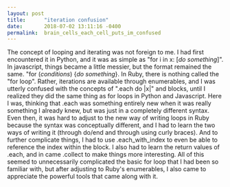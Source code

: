 ```yaml
---
layout: post
title:      "iteration confusion"
date:       2018-07-02 13:11:16 -0400
permalink:  brain_cells_each_cell_puts_im_confused
---
```



						 



The concept of looping and iterating was not foreign to me. I had first encountered it in Python, and it was as simple as 
"for i in x: [*do something*]". In javascript, things became a little messier, but the format remained the same. 
"for (*conditions*) {*do something*}. In Ruby, there is nothing called the "for loop". Rather, iterations are available through enumerables, and I was utterly confused with the concepts of ".each do |x|" and blocks, until I realized they did the same thing as for loops in Python and Javascript. Here I was, thinking that .each was something entirely new when it was really something I already knew, but was just in a completely different syntax. Even then, it was hard to adjust to the new way of writing loops in Ruby because the syntax was conceptually different, and I had to learn the two ways of writing it (through do/end and through using curly braces). And to further complicate things, I had to use .each_with_index to even be able to reference the index within the block. I also had to learn the return values of .each, and in came .collect to make things more interesting. All of this seemed to unnecessarily complicated the basic for loop that I had been so familiar with, but after adjusting to Ruby's enumerables, I also came to appreciate the powerful tools that came along with it.  

